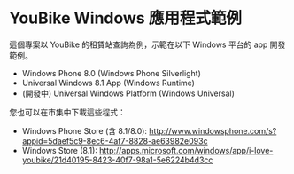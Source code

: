 # YouBike Windows 應用程式範例

這個專案以 YouBike 的租賃站查詢為例，示範在以下 Windows 平台的 app 開發範例。

* Windows Phone 8.0 (Windows Phone Silverlight)
* Universal Windows 8.1 App (Windows Runtime)
* (開發中) Universal Windows Platform (Windows Universal)

您也可以在市集中下載這些程式：
* Windows Phone Store (含 8.1/8.0): http://www.windowsphone.com/s?appid=5daef5c9-8ec6-4af7-8828-ae63982e093c
* Windows Store (8.1): http://apps.microsoft.com/windows/app/i-love-youbike/21d40195-8423-40f7-98a1-5e6224b4d3cc 
